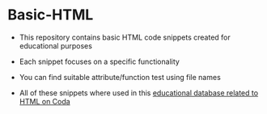# Basic-HTML

* This repository contains basic HTML code snippets created for educational purposes

* Each snippet focuses on a specific functionality

* You can find suitable attribute/function test using file names

* All of these snippets where used in this [educational database related to HTML on Coda](https://coda.io/d/_dzY0bThqlVT/HTML_surIf)